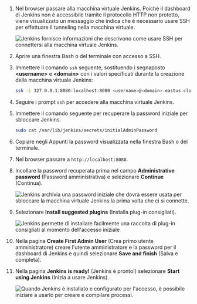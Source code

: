 1. Nel browser passare alla macchina virtuale Jenkins. Poiché il dashboard di Jenkins non è accessibile tramite il protocollo HTTP non protetto, viene visualizzato un messaggio che indica che è necessario usare SSH per effettuare il tunneling nella macchina virtuale.

    ![Jenkins fornisce informazioni che descrivono come usare SSH per connettersi alla macchina virtuale Jenkins.](./media/jenkins-connect-to-jenkins-server-running-on-azure/jenkins-ssh-instructions.png)

1. Aprire una finestra Bash o del terminale con accesso a SSH.

1. Immettere il comando `ssh` seguente, sostituendo i segnaposto **&lt;username>** e **&lt;domain>** con i valori specificati durante la creazione della macchina virtuale Jenkins:

    ```bash
    ssh -L 127.0.0.1:8080:localhost:8080 <username>@<domain>.eastus.cloudapp.azure.com
    ```

1. Seguire i prompt `ssh` per accedere alla macchina virtuale Jenkins.

1. Immettere il comando seguente per recuperare la password iniziale per sbloccare Jenkins.

    ```bash
    sudo cat /var/lib/jenkins/secrets/initialAdminPassword
    ```

1. Copiare negli Appunti la password visualizzata nella finestra Bash o del terminale.

1. Nel browser passare a `http://localhost:8080`.

1. Incollare la password recuperata prima nel campo **Administrative password** (Password amministrativa) e selezionare **Continue** (Continua).

    ![Jenkins archivia una password iniziale che dovrà essere usata per sbloccare la macchina virtuale Jenkins la prima volta che ci si connette.](./media/jenkins-connect-to-jenkins-server-running-on-azure/jenkins-unlock.png)

1. Selezionare **Install suggested plugins** (Installa plug-in consigliati).

    ![Jenkins permette di installare facilmente una raccolta di plug-in consigliati al momento dell'accesso iniziale](./media/jenkins-connect-to-jenkins-server-running-on-azure/jenkins-customize.png)

1. Nella pagina **Create First Admin User** (Crea primo utente amministratore) creare l'utente amministratore e la password per il dashboard di Jenkins e quindi selezionare **Save and finish** (Salva e completa).

1. Nella pagina **Jenkins is ready!** (Jenkins è pronto!) selezionare **Start using Jenkins** (Inizia a usare Jenkins).

    ![Quando Jenkins è installato e configurato per l'accesso, è possibile iniziare a usarlo per creare e compilare processi.](./media/jenkins-connect-to-jenkins-server-running-on-azure/jenkins-ready.png)